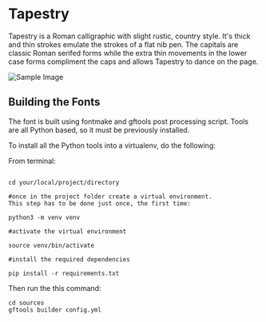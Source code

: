 # Tapestry

Tapestry is a Roman calligraphic with slight rustic, country style. It's thick and thin strokes emulate the strokes of a flat nib pen. The capitals are classic Roman serifed forms while the extra thin movements in the lower case forms compliment the caps and allows Tapestry to dance on the page.

![Sample Image](documentation/image1.png)

## Building the Fonts

The font is built using fontmake and gftools post processing script. Tools are all Python based, so it must be previously installed.

To install all the Python tools into a virtualenv, do the following:

From terminal:

```

cd your/local/project/directory

#once in the project folder create a virtual environment. 
This step has to be done just once, the first time:

python3 -m venv venv

#activate the virtual environment

source venv/bin/activate

#install the required dependencies

pip install -r requirements.txt

```

Then run the this command:

```
cd sources
gftools builder config.yml
```
